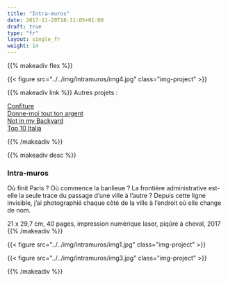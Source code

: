```yaml
---
title: "Intra-muros"
date: 2017-11-29T18:11:05+01:00
draft: true
type: "fr"
layout: single_fr
weight: 14
---
```


{{% makeadiv flex %}}

{{< figure src="../../img/intramuros/img4.jpg" class="img-project" >}}

{{% makeadiv link %}}
Autres projets :

[Confiture](http://www.carolinesorin.com/projects_fr/confiture)  
[Donne-moi tout ton argent](http://www.carolinesorin.com/projects_fr/argent)  
[Not in my Backyard](http://www.carolinesorin.com/projects_fr/backyard)  
[Top 10 Italia](http://www.carolinesorin.com/projects_fr/italia)  

{{% /makeadiv %}}

{{% makeadiv desc %}}
### Intra-muros

Où finit Paris ? Où commence la banlieue ? La frontière administrative est-elle la seule trace du passage d’une ville à l’autre ? Depuis cette ligne invisible, j’ai photographié chaque côté de la ville à l’endroit où elle change de nom.

21 x 29,7 cm, 40 pages, impression numérique laser, piqûre à cheval, 2017
{{% /makeadiv %}}

{{< figure src="../../img/intramuros/img1.jpg" class="img-project" >}}

{{< figure src="../../img/intramuros/img3.jpg" class="img-project" >}}

{{% /makeadiv %}}